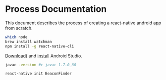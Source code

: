 # Process Documentation

This document describes the process of creating a react-native android app from scratch.

```` sh
which node
brew install watchman
npm install -g react-native-cli
````

[Download](https://developer.android.com/studio/index.html)) and [install](https://developer.android.com/studio/install.html) Android Studio.

```` sh
javac -version #> javac 1.7.0_80
````

```` sh
react-native init BeaconFinder
````
